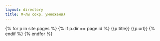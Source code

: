 ```yaml
---
layout: directory
title: Ф-лы сокр. умножения
---
```


{% for p in site.pages %}
  {% if p.dir == page.id %}
    {{p.title}}
    {{p.url}}
  {% endif %}
{% endfor %}
